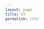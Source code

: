 ```yaml
---
layout: page
title: CV
permalink: /CV/
---
```


<object data="../assets/Donegan-CV.pdf" width="900" height="900" type='application/pdf'></object>